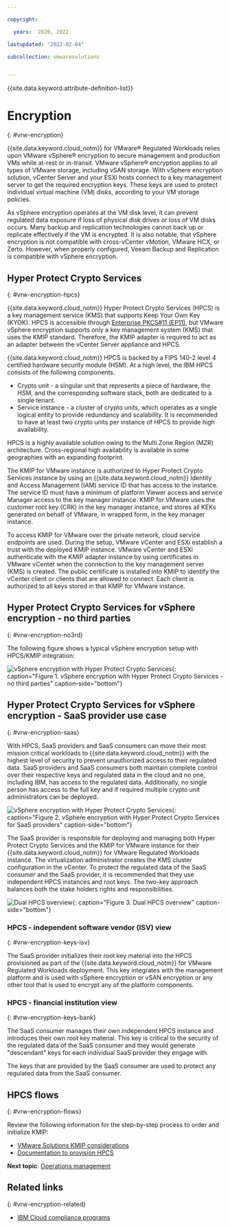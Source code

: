 ```yaml
---

copyright:

  years:  2020, 2022

lastupdated: "2022-02-04"

subcollection: vmwaresolutions


---
```


{{site.data.keyword.attribute-definition-list}}

# Encryption
{: #vrw-encryption}

{{site.data.keyword.cloud_notm}} for VMware® Regulated Workloads relies upon VMware vSphere® encryption to secure management and production VMs while at-rest or in-transit. VMware vSphere® encryption applies to all types of VMware storage, including vSAN storage. With vSphere encryption solution, vCenter Server and your ESXi hosts connect to a key management server to get the required encryption keys. These keys are used to protect individual virtual machine (VM) disks, according to your VM storage policies.

As vSphere encryption operates at the VM disk level, it can prevent regulated data exposure if loss of physical disk drives or loss of VM disks occurs. Many backup and replication technologies cannot back up or replicate effectively if the VM is encrypted. It is also notable, that vSphere encryption is not compatible with cross-vCenter vMotion, VMware HCX, or Zerto. However, when properly configured, Veeam Backup and Replication is compatible with vSphere encryption.

## Hyper Protect Crypto Services
{: #vrw-encryption-hpcs}

{{site.data.keyword.cloud_notm}} Hyper Protect Crypto Services (HPCS) is a key management service (KMS) that supports Keep Your Own Key (KYOK). HPCS is accessible through [Enterprise PKCS#11 (EP11)](/docs/hs-crypto?topic=hs-crypto-use-cases#vmware-encryption-kyok), but VMware vSphere encryption supports only a key management system (KMS) that uses the KMIP standard. Therefore, the KMIP adapter is required to act as an adapter between the vCenter Server appliance and HPCS.

{{site.data.keyword.cloud_notm}} HPCS is backed by a FIPS 140-2 level 4 certified hardware security module (HSM). At a high level, the IBM HPCS consists of the following components.
* Crypto unit - a singular unit that represents a piece of hardware, the HSM, and the corresponding software stack, both are dedicated to a single tenant.
* Service instance - a cluster of crypto units, which operates as a single logical entity to provide redundancy and scalability. It is recommended to have at least two crypto units per instance of HPCS to provide high availability.

HPCS is a highly available solution owing to the Multi Zone Region (MZR) architecture. Cross-regional high availability is available in some geographies with an expanding footprint.

The KMIP for VMware instance is authorized to Hyper Protect Crypto Services instance by using an {{site.data.keyword.cloud_notm}} Identity and Access Management (IAM) service ID that has access to the instance. The service ID must have a minimum of platform Viewer access and service Manager access to the key manager instance. KMIP for VMware uses the customer root key (CRK) in the key manager instance, and stores all KEKs generated on behalf of VMware, in wrapped form, in the key manager instance.

To access KMIP for VMware over the private network, cloud service endpoints are used. During the setup, VMware vCenter and ESXi establish a trust with the deployed KMIP instance. VMware vCenter and ESXi authenticate with the KMIP adapter instance by using certificates in VMware vCenter when the connection to the key management server (KMS) is created. The public certificate is installed into KMIP to identify the vCenter client or clients that are allowed to connect. Each client is authorized to all keys stored in that KMIP for VMware instance.

## Hyper Protect Crypto Services for vSphere encryption - no third parties
{: #vrw-encryption-no3rd}

The following figure shows a typical vSphere encryption setup with HPCS/KMIP integration:

![vSphere encryption with Hyper Protect Crypto Services](../../images/vmware-vsphere-encryption.svg){: caption="Figure 1. vSphere encryption with Hyper Protect Crypto Services - no third parties" caption-side="bottom"}

## Hyper Protect Crypto Services for vSphere encryption - SaaS provider use case
{: #vrw-encryption-saas}

With HPCS, SaaS providers and SaaS consumers can move their most mission critical workloads to {{site.data.keyword.cloud_notm}} with the highest level of security to prevent unauthorized access to their regulated data. SaaS providers and SaaS consumers both maintain complete control over their respective keys and regulated data in the cloud and no one, including IBM, has access to the regulated data. Additionally, no single person has access to the full key and if required multiple crypto unit administrators can be deployed.

![vSphere encryption with Hyper Protect Crypto Services](../../images/vrw-hpcs-mgmt.svg){: caption="Figure 2. vSphere encryption with Hyper Protect Crypto Services for SaaS providers" caption-side="bottom"}

The SaaS provider is responsible for deploying and managing both Hyper Protect Crypto Services and the KMIP for VMware instance for their {{site.data.keyword.cloud_notm}} for VMware Regulated Workloads instance. The virtualization administrator creates the KMS cluster configuration in the vCenter. To protect the regulated data of the SaaS consumer and the SaaS provider, it is recommended that they use independent HPCS instances and root keys. The two-key approach balances both the stake holders rights and responsibilities.

![Dual HPCS overview](../../images/vrw-dual-hpcs.svg){: caption="Figure 3. Dual HPCS overview" caption-side="bottom"}

### HPCS - independent software vendor (ISV) view
{: #vrw-encryption-keys-isv}

The SaaS provider initializes their root key material into the HPCS provisioned as part of the {{site.data.keyword.cloud_notm}} for VMware Regulated Workloads deployment. This key integrates with the management platform and is used with vSphere encryption or vSAN encryption or any other tool that is used to encrypt any of the platform components.

### HPCS - financial institution view
{: #vrw-encryption-keys-bank}

The SaaS consumer manages their own independent HPCS instance and introduces their own root key material. This key is critical to the security of the regulated data of the SaaS consumer and they would generate "descendant" keys for each individual SaaS provider they engage with.

The keys that are provided by the SaaS consumer are used to protect any regulated data from the SaaS consumer.

## HPCS flows
{: #vrw-encryption-flows}

Review the following information for the step-by-step process to order and initialize KMIP:
* [VMware Solutions KMIP considerations](/docs/vmwaresolutions?topic=vmwaresolutions-kmip_standalone_considerations)
* [Documentation to provision HPCS](/docs/hs-crypto?topic=hs-crypto-initialize-hsm#initialize-hsm)

**Next topic**: [Operations management](/docs/vmwaresolutions?topic=vmwaresolutions-vrw-operations)

## Related links
{: #vrw-encryption-related}

* [IBM Cloud compliance programs](https://www.ibm.com/cloud/compliance)
